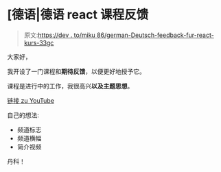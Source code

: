# [德语|德语 react 课程反馈

> 原文:[https://dev . to/miku 86/german-Deutsch-feedback-fur-react-kurs-33gc](https://dev.to/miku86/german-deutsch-feedback-fur-react-kurs-33gc)

大家好，

我开设了一门课程和**期待反馈**，以便更好地授予它。

课程是进行中的工作，我很高兴**以及主题思想**。

[链接 zu YouTube](https://www.youtube.com/playlist?list=PLVyp9714_1yLU8EUh4FbOoGPnvsNcAqyB)

自己的想法:

*   频道标志
*   频道横幅
*   简介视频

丹科！